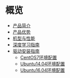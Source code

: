 # 概览

* [产品简介](ai/gpu/introduction)
* [产品优势](ai/gpu/advantage)
* [机型与性能](ai/gpu/type)
* [深度学习指南](ai/gpu/practice)
* [驱动安装指南](ai/gpu/operation/index)
    * [CentOS7环境配置](ai/gpu/operation/centos7_cuda)
    * [Ubuntu14.04环境配置](ai/gpu/operation/ubuntu14_cuda)
    * [Ubuntu16.04环境配置](ai/gpu/operation/ubuntu16_cuda)







​    


​    
​        